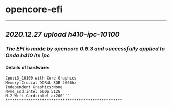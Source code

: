 # opencore-efi
***************************************************
## ***2020.12.27 upload h410-ipc-10100***
### *The EFI is made by opencore 0.6.3 and successfully applied to Onda h410 itx ipc*
#### __Details of hardware:__	
```Motherboard:Onda_h410_itx_ipc	
Cpu:i3_10100 with Core Graphics	
Memory:Crucial DDR4L 8GB 2666hz	
Independent Graphics:None	
Nvme_ssd:intel 660p 512G	
M.2_Wifi Card:intel ax200```
***************************************************
